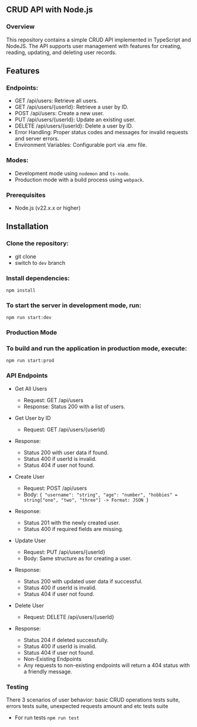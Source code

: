 ## CRUD API with Node.js
### Overview
This repository contains a simple CRUD API implemented in TypeScript and NodeJS. The API supports user management with features for creating, reading, updating, and deleting user records.

## Features
### Endpoints:
 - GET /api/users: Retrieve all users.
 - GET /api/users/{userId}: Retrieve a user by ID.
 - POST /api/users: Create a new user.
 - PUT /api/users/{userId}: Update an existing user.
 - DELETE /api/users/{userId}: Delete a user by ID.
 - Error Handling: Proper status codes and messages for invalid requests and server errors.
 - Environment Variables: Configurable port via .env file.
### Modes:
 - Development mode using ```nodemon``` and ```ts-node```.
 - Production mode with a build process using ```webpack```.
### Prerequisites
 - Node.js (v22.x.x or higher)
## Installation
### Clone the repository:

 - git clone <repository-url>
 - switch to ```dev``` branch
### Install dependencies:
```npm install```
### To start the server in development mode, run:
```npm run start:dev```
### Production Mode
### To build and run the application in production mode, execute:
```npm run start:prod```

### API Endpoints
- Get All Users
   - Request: GET /api/users
   - Response: Status 200 with a list of users.
- Get User by ID
   - Request: GET /api/users/{userId}
- Response:
   - Status 200 with user data if found.
   - Status 400 if userId is invalid.
   - Status 404 if user not found.
- Create User
   - Request: POST /api/users
   - Body:
``{
  "username": "string",
  "age": "number",
  "hobbies" = string["one", "two", "three"] -> Format: JSON
}``

- Response:
   - Status 201 with the newly created user.
   - Status 400 if required fields are missing.
- Update User
   - Request: PUT /api/users/{userId}
   - Body: Same structure as for creating a user.
- Response:
   - Status 200 with updated user data if successful.
   - Status 400 if userId is invalid.
   - Status 404 if user not found.
- Delete User
   - Request: DELETE /api/users/{userId}
- Response:
  - Status 204 if deleted successfully.
  - Status 400 if userId is invalid.
  - Status 404 if user not found.
  - Non-Existing Endpoints
  - Any requests to non-existing endpoints will return a 404 status with a friendly message.


### Testing 
There 3 scenarios of user behavior: basic CRUD operations tests suite,  errors tests suite, unexpected requests amount and etc tests suite
- For run tests ```npm run test```

